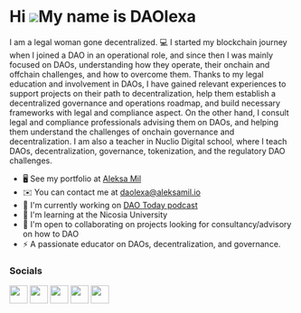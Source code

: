 Hi ![](https://user-images.githubusercontent.com/18350557/176309783-0785949b-9127-417c-8b55-ab5a4333674e.gif)My name is DAOlexa
===============================================================================================================================

I am a legal woman gone decentralized. 💻 I started my blockchain journey when I joined a DAO in an operational role, and since then I was mainly focused on DAOs, understanding how they operate, their onchain and offchain challenges, and how to overcome them. Thanks to my legal education and involvement in DAOs, I have gained relevant experiences to support projects on their path to decentralization, help them establish a decentralized governance and operations roadmap, and build necessary frameworks with legal and compliance aspect. On the other hand, I consult legal and compliance professionals advising them on DAOs, and helping them understand the challenges of onchain governance and decentralization. I am also a teacher in Nuclio Digital school, where I teach DAOs, decentralization, governance, tokenization, and the regulatory DAO challenges.

* 🖥️  See my portfolio at [Aleksa Mil](http://aleksamil.io/)
* ✉️  You can contact me at [daolexa@aleksamil.io](mailto:daolexa@aleksamil.io)
* 🚀  I'm currently working on [DAO Today podcast](http://daotoday.io/)
* 🧠  I'm learning at the Nicosia University
* 🤝  I'm open to collaborating on projects looking for consultancy/advisory on how to DAO
* ⚡  A passionate educator on DAOs, decentralization, and governance.


### Socials

<p align="left"> <a href="https://discord.com/users/daolexa#0101" target="_blank" rel="noreferrer"><img src="https://raw.githubusercontent.com/danielcranney/readme-generator/main/public/icons/socials/discord.svg" width="32" height="32" /></a> <a href="https://www.github.com/daolexa" target="_blank" rel="noreferrer"><img src="https://raw.githubusercontent.com/danielcranney/readme-generator/main/public/icons/socials/github.svg" width="32" height="32" /></a> <a href="http://www.instagram.com/dao__today" target="_blank" rel="noreferrer"><img src="https://raw.githubusercontent.com/danielcranney/readme-generator/main/public/icons/socials/instagram.svg" width="32" height="32" /></a> <a href="https://www.linkedin.com/in/aleksa-mil" target="_blank" rel="noreferrer"><img src="https://raw.githubusercontent.com/danielcranney/readme-generator/main/public/icons/socials/linkedin.svg" width="32" height="32" /></a> <a href="https://www.twitter.com/alexamil_" target="_blank" rel="noreferrer"><img src="https://raw.githubusercontent.com/danielcranney/readme-generator/main/public/icons/socials/twitter.svg" width="32" height="32" /></a></p>
